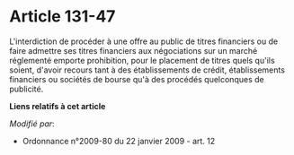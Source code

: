 # Article 131-47

L'interdiction de      procéder à une offre au public de titres financiers ou de faire admettre ses titres financiers aux
négociations sur un marché réglementé emporte prohibition, pour le placement de titres quels qu'ils soient, d'avoir recours
tant à des établissements de crédit, établissements financiers ou sociétés de bourse qu'à des procédés quelconques de
publicité.

**Liens relatifs à cet article**

_Modifié par_:

  - Ordonnance n°2009-80 du 22 janvier 2009 - art. 12
